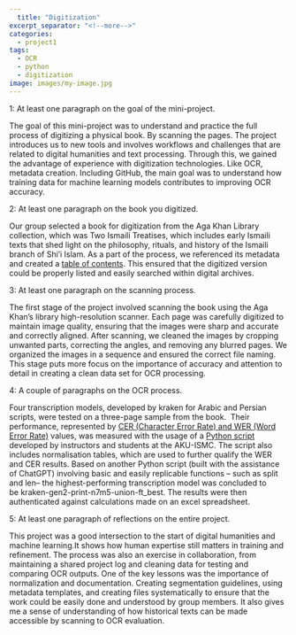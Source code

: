 ```yaml
---
  title: "Digitization"
excerpt_separator: "<!--more-->"
categories:
  - project1
tags:
  - OCR
  - python
  - digitization
image: images/my-image.jpg
---
```

1: At least one paragraph on the goal of the mini-project.

The goal of this mini-project was to understand and practice the full process of digitizing a physical book. By scanning the pages. The project introduces us to new tools and involves workflows and challenges that are related to digital humanities and text processing. Through this, we gained the advantage of experience with digitization technologies. Like OCR, metadata creation. Including GitHub, the main goal was to understand how training data for machine learning models contributes to improving OCR accuracy.

2: At least one paragraph on the book you digitized.

Our group selected a book for digitization from the Aga Khan Library collection, which was Two Ismaili Treatises, which includes early Ismaili texts that shed light on the philosophy, rituals, and history of the Ismaili branch of Shi’i Islam. As a part of the process, we referenced its metadata and created a [table of contents](https://github.com/sanazia999-beep/portfolio/blob/master/project1-digitization/Table%20of%20contents%201.csv). This ensured that the digitized version could be properly listed and easily searched within digital archives.

3: At least one paragraph on the scanning process.

The first stage of the project involved scanning the book using the Aga Khan’s library high-resolution scanner. Each page was carefully digitized to maintain image quality, ensuring that the images were sharp and accurate and correctly aligned. After scanning, we cleaned the images by cropping unwanted parts, correcting the angles, and removing any blurred pages. We organized the images in a sequence and ensured the correct file naming. This stage puts more focus on the importance of accuracy and attention to detail in creating a clean data set for OCR processing.

4: A couple of paragraphs on the OCR process.

Four transcription models, developed by kraken for Arabic and Persian scripts, were tested on a three-page sample from the book.  Their performance, represented by [CER (Character Error Rate) and WER (Word Error Rate)](https://sanazia999-beep.github.io/portfolio/project1/2025/10/22/OCR-evaluation.html) values, was measured with the usage of a [Python script](https://github.com/sanazia999-beep/portfolio/blob/master/project1-digitization/CER_WER%20Comparison-20251026T222820Z-1-001.zip) developed by instructors and students at the AKU-ISMC. The script also includes normalisation tables, which are used to further qualify the WER and CER results. Based on another Python script (built with the assistance of ChatGPT) involving basic and easily replicable functions – such as split and len– the highest-performing transcription model was concluded to be kraken-gen2-print-n7m5-union-ft_best. The results were then authenticated against calculations made on an excel spreadsheet.

5: At least one paragraph of reflections on the entire project.

This project was a good intersection to the start of digital humanities and machine learning.It shows how human expertise still matters in training and refinement. The process was also an exercise in collaboration, from maintaining a shared project log and cleaning data for testing and comparing OCR outputs.
One of the key lessons was the importance of normalization and documentation. Creating segmentation guidelines, using metadata templates, and creating files systematically to ensure that the work could be easily done and understood by group members. It also gives me a sense of understanding of how historical texts can be made accessible by scanning to OCR evaluation. 
